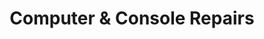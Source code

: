 ---
title: "Computer & Console Repairs"
url: /grimsby/computer-und-console-repairs/
shop: Computer
---